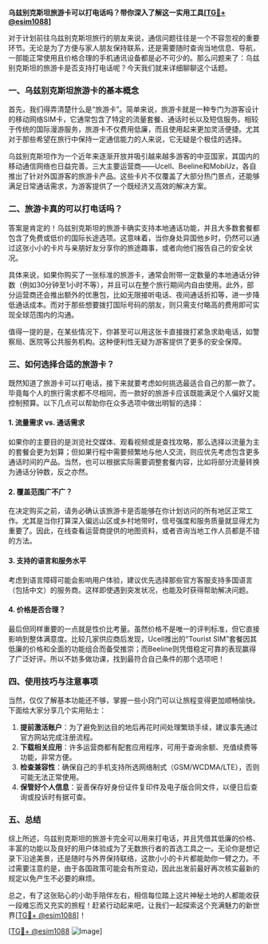 **乌兹别克斯坦旅游卡可以打电话吗？带你深入了解这一实用工具[[TG💪+ @esim1088](https://t.me/s/esim1088)]**

对于计划前往乌兹别克斯坦旅行的朋友来说，通信问题往往是一个不容忽视的重要环节。无论是为了方便与家人朋友保持联系，还是需要随时查询当地信息、导航，一部能正常使用且价格合理的手机通讯设备都是必不可少的。那么问题来了：乌兹别克斯坦的旅游卡是否支持打电话呢？今天我们就来详细聊聊这个话题。

### 一、乌兹别克斯坦旅游卡的基本概念

首先，我们得弄清楚什么是“旅游卡”。简单来说，旅游卡就是一种专门为游客设计的移动网络SIM卡，它通常包含了特定的流量套餐、通话时长以及短信服务。相较于传统的国际漫游服务，旅游卡不仅费用低廉，而且使用起来更加灵活便捷。尤其对于那些希望在旅行中保持一定通信能力的人来说，它无疑是个极佳的选择。

乌兹别克斯坦作为一个近年来逐渐开放并吸引越来越多游客的中亚国家，其国内的移动通信网络也日益完善。三大主要运营商——Ucell、Beeline和MobiUz，各自推出了针对外国游客的旅游卡产品。这些卡片不仅覆盖了大部分热门景点，还能够满足日常通话需求，为游客提供了一个既经济又高效的解决方案。

### 二、旅游卡真的可以打电话吗？

答案是肯定的！乌兹别克斯坦的旅游卡确实支持本地通话功能，并且大多数套餐都包含了免费或低价的国际长途选项。这意味着，当你身处异国他乡时，仍然可以通过这张小小的卡片与亲朋好友分享你的旅途趣事，或者向他们报告自己的安全状况。

具体来说，如果你购买了一张标准的旅游卡，通常会附带一定数量的本地通话分钟数（例如30分钟至1小时不等），并且可以在整个旅行期间内自由使用。此外，部分运营商还会推出额外的优惠包，比如无限接听电话、夜间通话折扣等，进一步降低通话成本。而对于那些想要拨打国际号码的朋友，则只需支付略高的费用即可实现全球范围内的沟通。

值得一提的是，在某些情况下，你甚至可以用这张卡直接拨打紧急求助电话，如警察局、医院等公共服务机构。这种便利性无疑为游客提供了更多的安全保障。

### 三、如何选择合适的旅游卡？

既然知道了旅游卡可以打电话，接下来就要考虑如何挑选最适合自己的那一款了。毕竟每个人的旅行需求都不尽相同，而一款好的旅游卡应该既能满足个人偏好又能控制预算。以下几点可以帮助你在众多选项中做出明智的选择：

#### 1. 流量需求 vs. 通话需求

如果你的主要目的是浏览社交媒体、观看视频或是查找攻略，那么选择以流量为主的套餐会更为划算；但如果行程中需要频繁地与他人交流，则应优先考虑包含更多通话时间的产品。当然，也可以根据实际需要调整套餐内容，比如将部分流量转换为通话分钟数，反之亦然。

#### 2. 覆盖范围广不广？

在决定购买之前，请务必确认该旅游卡是否能够在你计划访问的所有地区正常工作。尤其是当你打算深入偏远山区或乡村地带时，信号强度和服务质量就显得尤为重要了。因此，在线查看运营商提供的地图资料，或者咨询当地工作人员都是不错的方法。

#### 3. 支持的语言和服务水平

考虑到语言障碍可能会影响用户体验，建议优先选择那些官方客服支持多国语言（包括中文）的服务商。这样即使遇到突发状况，也能及时获得帮助解决问题。

#### 4. 价格是否合理？

最后但同样重要的一点就是性价比考量。虽然价格不是唯一的评判标准，但它直接影响到整体满意度。比较几家供应商后发现，Ucell推出的“Tourist SIM”套餐因其低廉的价格和全面的功能组合而备受推崇；而Beeline则凭借稳定可靠的表现赢得了广泛好评。所以不妨多做功课，找到最符合自己条件的那个选项吧！

### 四、使用技巧与注意事项

当然，仅仅了解基本功能还不够，掌握一些小窍门可以让旅程变得更加顺畅愉快。下面给大家分享几个实用贴士：

1. **提前激活账户**：为了避免到达目的地后再花时间处理繁琐手续，建议事先通过官方网站完成注册流程。
2. **下载相关应用**：许多运营商都有配套应用程序，可用于查询余额、充值续费等功能，非常方便。
3. **检查兼容性**：确保自己的手机支持所选网络制式（GSM/WCDMA/LTE），否则可能无法正常使用。
4. **保管好个人信息**：妥善保存好身份证件复印件及电子版合同文件，以便日后查询或投诉时有据可查。

### 五、总结

综上所述，乌兹别克斯坦的旅游卡完全可以用来打电话，并且凭借其低廉的价格、丰富的功能以及良好的用户体验成为了无数旅行者的首选工具之一。无论你是想记录下沿途美景，还是随时与外界保持联络，这款小小的卡片都能助你一臂之力。不过需要注意的是，由于各国政策可能会有所变动，因此出发前最好再次核实最新的规定以免产生不必要的麻烦。

总之，有了这张贴心的小助手陪伴左右，相信每位踏上这片神秘土地的人都能收获一段难忘而又充实的旅程！赶紧行动起来吧，让我们一起探索这个充满魅力的新世界[[TG💪+ @esim1088](https://t.me/s/esim1088)]！

[[TG💪+ @esim1088](https://t.me/s/esim1088) ![Image](https://i.postimg.cc/4NQfJmqS/Snipaste-2025-05-13-00-14-12.png)]